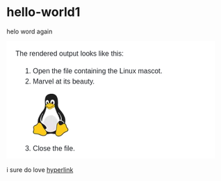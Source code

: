 # hello-world1
helo word again

![marvel in its glory](/marvel.png)

i sure do love [hyperlink](https://www.markdownguide.org/basic-syntax/)
